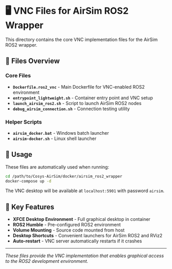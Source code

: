 # 🖥️ VNC Files for AirSim ROS2 Wrapper

This directory contains the core VNC implementation files for the AirSim ROS2 wrapper.

## 📁 Files Overview

### Core Files
- **`Dockerfile.ros2_vnc`** - Main Dockerfile for VNC-enabled ROS2 environment
- **`entrypoint_lightweight.sh`** - Container entry point and VNC setup
- **`launch_airsim_ros2.sh`** - Script to launch AirSim ROS2 nodes
- **`debug_airsim_connection.sh`** - Connection testing utility

### Helper Scripts
- **`airsim_docker.bat`** - Windows batch launcher
- **`airsim-docker.sh`** - Linux shell launcher

## 🚀 Usage

These files are automatically used when running:

```bash
cd /path/to/Cosys-AirSim/docker/airsim_ros2_wrapper
docker-compose up -d
```

The VNC desktop will be available at `localhost:5901` with password `airsim`.

## 🔧 Key Features

- **XFCE Desktop Environment** - Full graphical desktop in container
- **ROS2 Humble** - Pre-configured ROS2 environment
- **Volume Mounting** - Source code mounted from host
- **Desktop Shortcuts** - Convenient launchers for AirSim ROS2 and RViz2
- **Auto-restart** - VNC server automatically restarts if it crashes

---

*These files provide the VNC implementation that enables graphical access to the ROS2 development environment.*